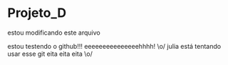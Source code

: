 # Projeto_D

estou modificando este arquivo

estou testendo o github!!! eeeeeeeeeeeeeeehhhh! \o/
julia está tentando usar esse git
eita eita eita \o/
